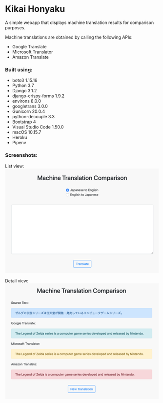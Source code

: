 # Kikai Honyaku

A simple webapp that displays machine translation results for comparison purposes.

Machine translations are obtained by calling the following APIs:
* Google Translate
* Microsoft Translator
* Amazon Translate

### Built using:

* boto3 1.15.16
* Python 3.7
* Django 3.1.2
* django-crispy-forms 1.9.2
* environs 8.0.0
* googletrans 3.0.0
* Gunicorn 20.0.4
* python-decouple 3.3
* Bootstrap 4
* Visual Studio Code 1.50.0
* macOS 10.15.7
* Heroku
* Pipenv

### Screenshots:

List view:
![alt text](readme_screenshot_1.png "Article list screenshot")</br>

Detail view:
![alt text](readme_screenshot_2.png "Article detail screenshot")
